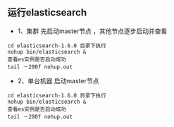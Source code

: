 运行elasticsearch
----------
- 1、集群 先启动master节点 ，其他节点逐步启动并查看

```
cd elasticsearch-1.6.0 目录下执行
nohup bin/elasticsearch & 
查看es实例是否启动成功
tail －200f nohup.out
```

- 2、单台机器 启动master节点

```
cd elasticsearch-1.6.0 目录下执行
nohup bin/elasticsearch & 
查看es实例是否启动成功
tail －200f nohup.out
```